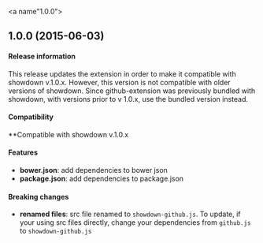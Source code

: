 <a name"1.0.0"></a>
## 1.0.0 (2015-06-03)

#### Release information

This release updates the extension in order to make it compatible with showdown v.1.0.x.
However, this version is not compatible with older versions of showdown.
Since github-extension was previously bundled with showdown, with versions prior to v 1.0.x, use the bundled version instead.

#### Compatibility

**Compatible with showdown v.1.0.x

#### Features

* **bower.json**: add dependencies to bower json
* **package.json**: add dependencies to package.json

#### Breaking changes

* **renamed files**: src file renamed to `showdown-github.js`.
  To update, if your using src files directly, change your dependencies from `github.js` to `showdown-github.js`
